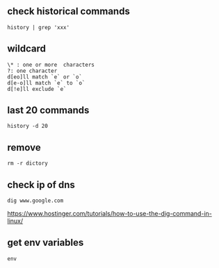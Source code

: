 ## check historical commands
```
history | grep 'xxx'
```
## wildcard
```
\* : one or more  characters
?: one character
d[eo]ll match `e` or `o` 
d[e-o]ll match `e` to `o`
d[!e]ll exclude `e`
```

## last 20 commands
```
history -d 20
```

## remove
```
rm -r dictory
```

## check ip of dns
```
dig www.google.com
```
https://www.hostinger.com/tutorials/how-to-use-the-dig-command-in-linux/

## get env variables
```
env
```
